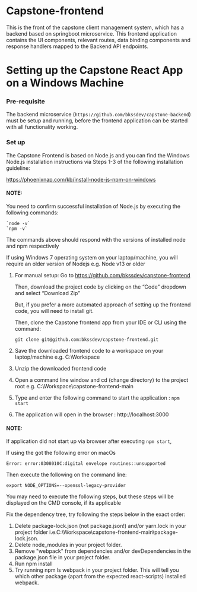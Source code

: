 # Capstone-frontend
This is the front of the capstone client management system, which has a backend based on springboot microservice.
This frontend application contains the UI components, relevant routes, data binding components and response handlers mapped to the Backend API endpoints.

# Setting up the Capstone React App on a Windows Machine
### Pre-requisite
The backend microservice (`https://github.com/bkssdev/capstone-backend`) must be setup and running, before the frontend application can be started with all functionality working.

### Set up
The Capstone Frontend is based on Node.js 
and you can find the Windows Node.js installation instructions via Steps 1-3 of the following installation guideline:

https://phoenixnap.com/kb/install-node-js-npm-on-windows

#### NOTE: 

You need to confirm successful installation of Node.js by executing the following commands:

    `node -v`
    `npm -v`

The commands above should respond with the versions of installed node and npm respectively

If using Windows 7 operating system on your laptop/machine, you will require an older version of Nodejs e.g. Node v13 or older

1. For manual setup: Go to https://github.com/bkssdev/capstone-frontend
   
    Then, download the project code by clicking on the “Code” dropdown and select “Download Zip”

   But, if you prefer a more automated approach of setting up the frontend code, you will need to install git. 

   Then, clone the Capstone frontend app from your IDE or CLI using the command:

   `git clone git@github.com:bkssdev/capstone-frontend.git`

2. Save the downloaded frontend code to a workspace on your laptop/machine e.g. C:\Workspace
3. Unzip the downloaded frontend code
4. Open a command line window and cd (change directory) to the project root e.g. C:\Workspace\capstone-frontend-main
5. Type and enter the following command to start the application :  `npm start`
6. The application will open in the browser : http://localhost:3000

#### NOTE:

If application did not start up via browser after executing `npm start`,

If using the got the following error on macOs

   `Error: error:0308010C:digital envelope routines::unsupported`

Then execute the following on the command line:

   `export NODE_OPTIONS=--openssl-legacy-provider`

You may need to execute the following steps, but these steps will be displayed on the CMD console, if its applicable

Fix the dependency tree, try following the steps below in the exact order:
1. Delete package-lock.json (not package.json!) and/or yarn.lock in your project folder i.e.C:\Workspace\capstone-frontend-main\package-lock.json.
2. Delete node_modules in your project folder.
3. Remove "webpack" from dependencies and/or devDependencies in the package.json file in your project folder.
4. Run npm install
5. Try running npm ls webpack in your project folder. This will tell you which other package (apart from the expected react-scripts) installed webpack.

 
